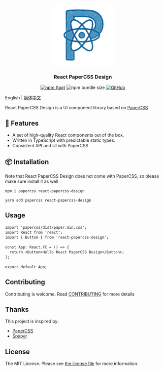 <p align="center">
  <a href="https://hacker0limbo.github.io/react-papercss-design" target="_blank">
    <img alt="React PaperCSS Design Logo" width="200" src="./public/favicon.png" />
  </a>

  <h3 align="center">React PaperCSS Design</h3>

  <div align="center">

[![npm (tag)](https://img.shields.io/npm/v/react-papercss-design)](https://www.npmjs.com/package/react-papercss-design) ![npm bundle size](https://img.shields.io/bundlephobia/minzip/react-papercss-design) [![GitHub](https://img.shields.io/github/license/hacker0limbo/react-papercss-design)](https://github.com/hacker0limbo/react-papercss-design/blob/master/LICENSE)

  </div>

</p>

English | [简体中文](./README-zh_CN.md)

React PaperCSS Design is a UI component library based on [PaperCSS](https://getpapercss.com)

## 🎉 Features

- A set of high-quality React components out of the box.
- Written in TypeScript with predictable static types.
- Consistent API and UI with PaperCSS

## 📦 Installation

Note that React PaperCSS Design does not come with PaperCSS, so please make sure install it as well

```shell
npm i papercss react-papercss-design
```

```shell
yarn add papercss react-papercss-design
```

## Usage

```tsx
import 'papercss/dist/paper.min.css';
import React from 'react';
import { Button } from 'react-papercss-design';

const App: React.FC = () => {
  return <Button>Hello React PaperCSS Design</Button>;
};

export default App;
```

## Contributing

Contributing is welcome. Read [CONTRIBUTING](./CONTRIBUTING.md) for more details

## Thanks

This project is inspired by:

- [PaperCSS](https://getpapercss.com)
- [Spaper](https://oli8.github.io/spaper/)

## License

The MIT License. Please see [the license file](./LICENSE) for more information.
